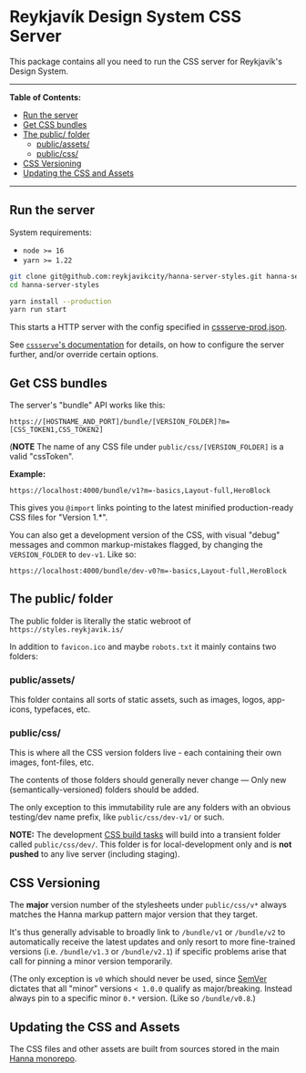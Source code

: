# Reykjavík Design System CSS Server

This package contains all you need to run the CSS server for Reykjavík's
Design System.

---

**Table of Contents:**

<!-- prettier-ignore-start -->
- [Run the server](#run-the-server)
- [Get CSS bundles](#get-css-bundles)
- [The public/ folder](#the-public-folder)
  - [public/assets/](#publicassets)
  - [public/css/](#publiccss)
- [CSS Versioning](#css-versioning)
- [Updating the CSS and Assets](#updating-the-css-and-assets)

<!-- prettier-ignore-end -->

---

## Run the server

System requirements:

- `node >= 16`
- `yarn >= 1.22`

```sh
git clone git@github.com:reykjavikcity/hanna-server-styles.git hanna-server-styles
cd hanna-server-styles
```

```sh
yarn install --production
yarn run start
```

This starts a HTTP server with the config specified in
[cssserve-prod.json](./cssserve-prod.json).

See
[`cssserve`'s documentation](https://github.com/hugsmidjan/cssserve#configuration)
for details, on how to configure the server further, and/or override certain
options.

## Get CSS bundles

The server's "bundle" API works like this:

```
https://[HOSTNAME_AND_PORT]/bundle/[VERSION_FOLDER]?m=[CSS_TOKEN1,CSS_TOKEN2]
```

(**NOTE** The name of any CSS file under `public/css/[VERSION_FOLDER]` is a
valid "cssToken".

**Example:**

```
https://localhost:4000/bundle/v1?m=-basics,Layout-full,HeroBlock
```

This gives you `@import` links pointing to the latest minified
production-ready CSS files for "Version 1.\*".

You can also get a development version of the CSS, with visual "debug"
messages and common markup-mistakes flagged, by changing the `VERSION_FOLDER`
to `dev-v1`. Like so:

```
https://localhost:4000/bundle/dev-v0?m=-basics,Layout-full,HeroBlock
```

## The public/ folder

The public folder is literally the static webroot of
`https://styles.reykjavik.is/`

In addition to `favicon.ico` and maybe `robots.txt` it mainly contains two
folders:

### public/assets/

This folder contains all sorts of static assets, such as images, logos,
app-icons, typefaces, etc.

### public/css/

This is where all the CSS version folders live - each containing their own
images, font-files, etc.

The contents of those folders should generally never change — Only new
(semantically-versioned) folders should be added.

The only exception to this immutability rule are any folders with an obvious
testing/dev name prefix, like `public/css/dev-v1/` or such.

**NOTE:** The development [CSS build tasks](#updating-the-css-and-assets) will
build into a transient folder called `public/css/dev/`. This folder is for
local-development only and is **not pushed** to any live server (including
staging).

## CSS Versioning

The **major** version number of the stylesheets under `public/css/v*` always
matches the Hanna markup pattern major version that they target.

It's thus generally advisable to broadly link to `/bundle/v1` or `/bundle/v2`
to automatically receive the latest updates and only resort to more
fine-trained versions (i.e. `/bundle/v1.3` or `/bundle/v2.1`) if specific
problems arise that call for pinning a minor version temporarily.

(The only exception is `v0` which should never be used, since
[SemVer](https://semver.org/spec/v2.0.0.html) dictates that all "minor"
versions `< 1.0.0` qualify as major/breaking. Instead always pin to a specific
minor `0.*` version. (Like so `/bundle/v0.8`.)

## Updating the CSS and Assets

The CSS files and other assets are built from sources stored in the main
[Hanna monorepo](https://github.com/rvk-utd/hanna).
